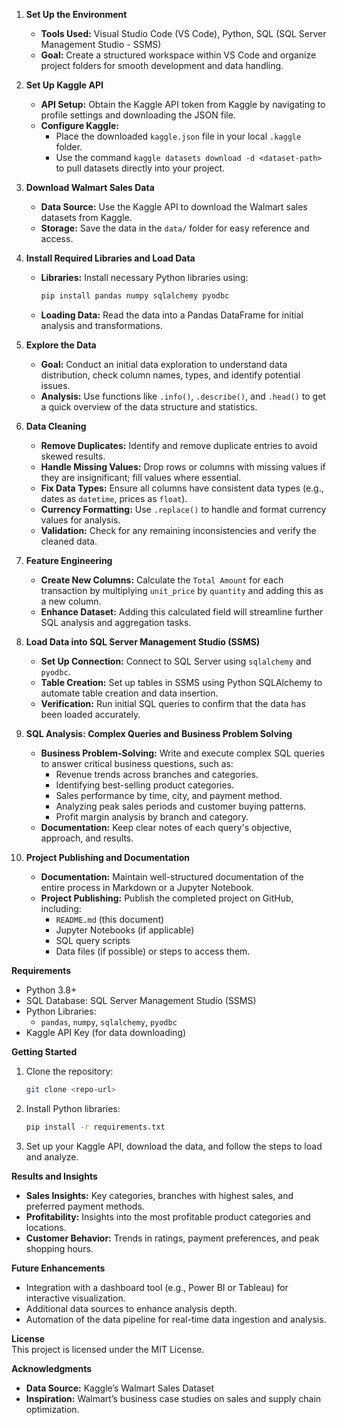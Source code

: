 

1. **Set Up the Environment**  
   - **Tools Used:** Visual Studio Code (VS Code), Python, SQL (SQL Server Management Studio - SSMS)
   - **Goal:** Create a structured workspace within VS Code and organize project folders for smooth development and data handling.

2. **Set Up Kaggle API**  
   - **API Setup:** Obtain the Kaggle API token from Kaggle by navigating to profile settings and downloading the JSON file.
   - **Configure Kaggle:**  
     - Place the downloaded `kaggle.json` file in your local `.kaggle` folder.
     - Use the command `kaggle datasets download -d <dataset-path>` to pull datasets directly into your project.

3. **Download Walmart Sales Data**  
   - **Data Source:** Use the Kaggle API to download the Walmart sales datasets from Kaggle.
   - **Storage:** Save the data in the `data/` folder for easy reference and access.

4. **Install Required Libraries and Load Data**  
   - **Libraries:** Install necessary Python libraries using:
     ```bash
     pip install pandas numpy sqlalchemy pyodbc
     ```
   - **Loading Data:** Read the data into a Pandas DataFrame for initial analysis and transformations.

5. **Explore the Data**  
   - **Goal:** Conduct an initial data exploration to understand data distribution, check column names, types, and identify potential issues.
   - **Analysis:** Use functions like `.info()`, `.describe()`, and `.head()` to get a quick overview of the data structure and statistics.

6. **Data Cleaning**  
   - **Remove Duplicates:** Identify and remove duplicate entries to avoid skewed results.
   - **Handle Missing Values:** Drop rows or columns with missing values if they are insignificant; fill values where essential.
   - **Fix Data Types:** Ensure all columns have consistent data types (e.g., dates as `datetime`, prices as `float`).
   - **Currency Formatting:** Use `.replace()` to handle and format currency values for analysis.
   - **Validation:** Check for any remaining inconsistencies and verify the cleaned data.

7. **Feature Engineering**  
   - **Create New Columns:** Calculate the `Total Amount` for each transaction by multiplying `unit_price` by `quantity` and adding this as a new column.
   - **Enhance Dataset:** Adding this calculated field will streamline further SQL analysis and aggregation tasks.

8. **Load Data into SQL Server Management Studio (SSMS)**  
   - **Set Up Connection:** Connect to SQL Server using `sqlalchemy` and `pyodbc`.
   - **Table Creation:** Set up tables in SSMS using Python SQLAlchemy to automate table creation and data insertion.
   - **Verification:** Run initial SQL queries to confirm that the data has been loaded accurately.

9. **SQL Analysis: Complex Queries and Business Problem Solving**  
   - **Business Problem-Solving:** Write and execute complex SQL queries to answer critical business questions, such as:
     - Revenue trends across branches and categories.
     - Identifying best-selling product categories.
     - Sales performance by time, city, and payment method.
     - Analyzing peak sales periods and customer buying patterns.
     - Profit margin analysis by branch and category.
   - **Documentation:** Keep clear notes of each query's objective, approach, and results.

10. **Project Publishing and Documentation**  
    - **Documentation:** Maintain well-structured documentation of the entire process in Markdown or a Jupyter Notebook.
    - **Project Publishing:** Publish the completed project on GitHub, including:
      - `README.md` (this document)
      - Jupyter Notebooks (if applicable)
      - SQL query scripts
      - Data files (if possible) or steps to access them.

**Requirements**  
- Python 3.8+
- SQL Database: SQL Server Management Studio (SSMS)
- Python Libraries:
  - `pandas`, `numpy`, `sqlalchemy`, `pyodbc`
- Kaggle API Key (for data downloading)

**Getting Started**  
1. Clone the repository:
   ```bash
   git clone <repo-url>
   ```
2. Install Python libraries:
   ```bash
   pip install -r requirements.txt
   ```
3. Set up your Kaggle API, download the data, and follow the steps to load and analyze.


**Results and Insights**  
- **Sales Insights:** Key categories, branches with highest sales, and preferred payment methods.
- **Profitability:** Insights into the most profitable product categories and locations.
- **Customer Behavior:** Trends in ratings, payment preferences, and peak shopping hours.

**Future Enhancements**  
- Integration with a dashboard tool (e.g., Power BI or Tableau) for interactive visualization.
- Additional data sources to enhance analysis depth.
- Automation of the data pipeline for real-time data ingestion and analysis.

**License**  
This project is licensed under the MIT License.

**Acknowledgments**  
- **Data Source:** Kaggle’s Walmart Sales Dataset
- **Inspiration:** Walmart’s business case studies on sales and supply chain optimization.

